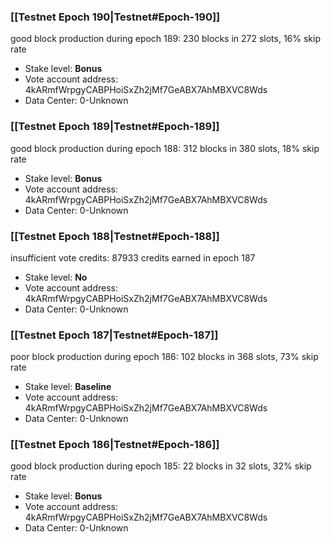 ### [[Testnet Epoch 190|Testnet#Epoch-190]]
good block production during epoch 189: 230 blocks in 272 slots, 16% skip rate
* Stake level: **Bonus** 
* Vote account address: 4kARmfWrpgyCABPHoiSxZh2jMf7GeABX7AhMBXVC8Wds
* Data Center: 0-Unknown
### [[Testnet Epoch 189|Testnet#Epoch-189]]
good block production during epoch 188: 312 blocks in 380 slots, 18% skip rate
* Stake level: **Bonus** 
* Vote account address: 4kARmfWrpgyCABPHoiSxZh2jMf7GeABX7AhMBXVC8Wds
* Data Center: 0-Unknown
### [[Testnet Epoch 188|Testnet#Epoch-188]]
insufficient vote credits: 87933 credits earned in epoch 187
* Stake level: **No** 
* Vote account address: 4kARmfWrpgyCABPHoiSxZh2jMf7GeABX7AhMBXVC8Wds
* Data Center: 0-Unknown
### [[Testnet Epoch 187|Testnet#Epoch-187]]
poor block production during epoch 186: 102 blocks in 368 slots, 73% skip rate 
* Stake level: **Baseline** 
* Vote account address: 4kARmfWrpgyCABPHoiSxZh2jMf7GeABX7AhMBXVC8Wds
* Data Center: 0-Unknown
### [[Testnet Epoch 186|Testnet#Epoch-186]]
good block production during epoch 185: 22 blocks in 32 slots, 32% skip rate
* Stake level: **Bonus** 
* Vote account address: 4kARmfWrpgyCABPHoiSxZh2jMf7GeABX7AhMBXVC8Wds
* Data Center: 0-Unknown
